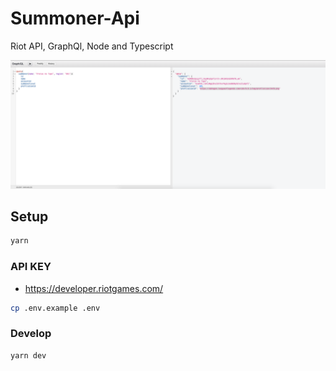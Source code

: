 # Summoner-Api
Riot API, GraphQl, Node and Typescript

![graphiql](https://github.com/brunorafael8/Summoner-Api/blob/master/example.png)

## Setup
```bash
yarn
```

### API KEY
- https://developer.riotgames.com/
```bash
cp .env.example .env
```

### Develop
```bash
yarn dev
```

